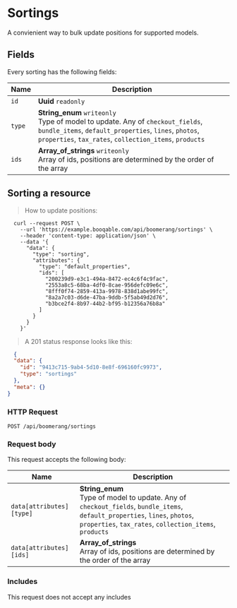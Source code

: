 # Sortings

A convienient way to bulk update positions for supported models.

## Fields
Every sorting has the following fields:

Name | Description
-- | --
`id` | **Uuid** `readonly`<br>
`type` | **String_enum** `writeonly`<br>Type of model to update. Any of `checkout_fields`, `bundle_items`, `default_properties`, `lines`, `photos`, `properties`, `tax_rates`, `collection_items`, `products`
`ids` | **Array_of_strings** `writeonly`<br>Array of ids, positions are determined by the order of the array


## Sorting a resource



> How to update positions:

```shell
  curl --request POST \
    --url 'https://example.booqable.com/api/boomerang/sortings' \
    --header 'content-type: application/json' \
    --data '{
      "data": {
        "type": "sorting",
        "attributes": {
          "type": "default_properties",
          "ids": [
            "200239d9-e3c1-494a-8472-ec4c6f4c9fac",
            "2553a8c5-68ba-4df0-8cae-956defc09e6c",
            "8fff0f74-2859-413a-9978-838d1abe99fc",
            "8a2a7c03-d6de-47ba-9ddb-5f5ab49d2d76",
            "b3bce2f4-8b97-44b2-bf95-b12356a76b8a"
          ]
        }
      }
    }'
```

> A 201 status response looks like this:

```json
  {
  "data": {
    "id": "9413c715-9ab4-5d10-8e8f-696160fc9973",
    "type": "sortings"
  },
  "meta": {}
}
```

### HTTP Request

`POST /api/boomerang/sortings`

### Request body

This request accepts the following body:

Name | Description
-- | --
`data[attributes][type]` | **String_enum** <br>Type of model to update. Any of `checkout_fields`, `bundle_items`, `default_properties`, `lines`, `photos`, `properties`, `tax_rates`, `collection_items`, `products`
`data[attributes][ids]` | **Array_of_strings** <br>Array of ids, positions are determined by the order of the array


### Includes

This request does not accept any includes